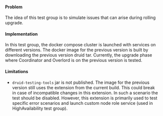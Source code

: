 <!--
  ~ Licensed to the Apache Software Foundation (ASF) under one
  ~ or more contributor license agreements.  See the NOTICE file
  ~ distributed with this work for additional information
  ~ regarding copyright ownership.  The ASF licenses this file
  ~ to you under the Apache License, Version 2.0 (the
  ~ "License"); you may not use this file except in compliance
  ~ with the License.  You may obtain a copy of the License at
  ~
  ~   http://www.apache.org/licenses/LICENSE-2.0
  ~
  ~ Unless required by applicable law or agreed to in writing,
  ~ software distributed under the License is distributed on an
  ~ "AS IS" BASIS, WITHOUT WARRANTIES OR CONDITIONS OF ANY
  ~ KIND, either express or implied.  See the License for the
  ~ specific language governing permissions and limitations
  ~ under the License.
  -->

#### Problem
The idea of this test group is to simulate issues that can arise during rolling upgrade.

#### Implementation 
In this test group, the docker compose cluster is launched with services on different versions. 
The docker image for the previous version is built by downloading the previous version druid tar.
Currently, the upgrade phase where Coordinator and Overlord is on the previous version is tested. 

#### Limitations 
* `druid-testing-tools` jar is not published. The image for the previous version still uses the 
extension from the current build. 
This could break in case of incompatible changes in this extension. 
In such a scenario the test should be disabled. However, this extension is primarily used to
test specific error scenarios and launch custom node role service (used in HighAvailability test group). 

